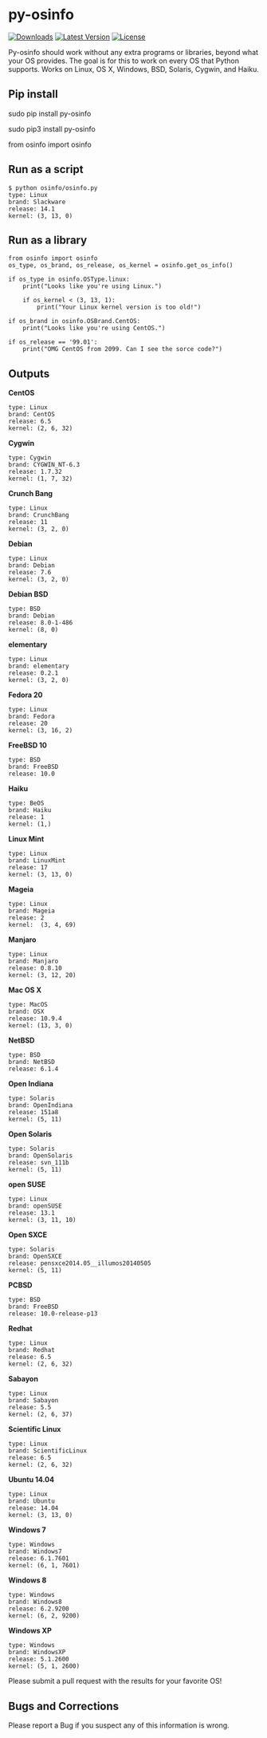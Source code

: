 py-osinfo
=========

[![Downloads](https://pypip.in/d/py-osinfo/badge.png?period=month)](https://pypi.python.org/pypi/py-osinfo/)
[![Latest Version](https://pypip.in/v/py-osinfo/badge.png)](https://pypi.python.org/pypi/py-osinfo/)
[![License](https://pypip.in/license/py-osinfo/badge.png)](https://pypi.python.org/pypi/py-osinfo/)

Py-osinfo should work without any extra programs or libraries, beyond 
what your OS provides. The goal is for this to work on every OS that Python 
supports. Works on Linux, OS X, Windows, BSD, Solaris, Cygwin, and Haiku.


Pip install
-----

sudo pip install py-osinfo

sudo pip3 install py-osinfo

from osinfo import osinfo


Run as a script
-----

    $ python osinfo/osinfo.py
    type: Linux
    brand: Slackware
    release: 14.1
    kernel: (3, 13, 0)


Run as a library
-----

    from osinfo import osinfo
    os_type, os_brand, os_release, os_kernel = osinfo.get_os_info()

    if os_type in osinfo.OSType.linux:
        print("Looks like you're using Linux.")

        if os_kernel < (3, 13, 1):
            print("Your Linux kernel version is too old!")

    if os_brand in osinfo.OSBrand.CentOS:
        print("Looks like you're using CentOS.")

    if os_release == '99.01':
        print("OMG CentOS from 2099. Can I see the sorce code?")


Outputs
-----

__CentOS__

    type: Linux
    brand: CentOS
    release: 6.5
    kernel: (2, 6, 32)

__Cygwin__

    type: Cygwin
    brand: CYGWIN_NT-6.3
    release: 1.7.32
    kernel: (1, 7, 32)

__Crunch Bang__

    type: Linux
    brand: CrunchBang
    release: 11
    kernel: (3, 2, 0)

__Debian__

    type: Linux
    brand: Debian
    release: 7.6
    kernel: (3, 2, 0)

__Debian BSD__

    type: BSD
    brand: Debian
    release: 8.0-1-486
    kernel: (8, 0)	

__elementary__

    type: Linux
    brand: elementary
    release: 0.2.1
    kernel: (3, 2, 0)

__Fedora 20__

    type: Linux
    brand: Fedora
    release: 20
    kernel: (3, 16, 2)

__FreeBSD 10__

    type: BSD
    brand: FreeBSD
    release: 10.0

__Haiku__

    type: BeOS
    brand: Haiku
    release: 1
    kernel: (1,)

__Linux Mint__

    type: Linux
    brand: LinuxMint
    release: 17
    kernel: (3, 13, 0)

__Mageia__

    type: Linux
    brand: Mageia
    release: 2
    kernel:  (3, 4, 69)

__Manjaro__

    type: Linux
    brand: Manjaro
    release: 0.8.10
    kernel: (3, 12, 20)

__Mac OS X__

    type: MacOS
    brand: OSX
    release: 10.9.4
    kernel: (13, 3, 0)

__NetBSD__

    type: BSD
    brand: NetBSD
    release: 6.1.4

__Open Indiana__

    type: Solaris
    brand: OpenIndiana
    release: 151a8
    kernel: (5, 11)

__Open Solaris__

    type: Solaris
    brand: OpenSolaris
    release: svn_111b
    kernel: (5, 11)

__open SUSE__

    type: Linux
    brand: openSUSE
    release: 13.1
    kernel: (3, 11, 10)

__Open SXCE__

    type: Solaris
    brand: OpenSXCE
    release: pensxce2014.05__illumos20140505
    kernel: (5, 11)

__PCBSD__

    type: BSD
    brand: FreeBSD
    release: 10.0-release-p13

__Redhat__

    type: Linux
    brand: Redhat
    release: 6.5
    kernel: (2, 6, 32)

__Sabayon__

    type: Linux
    brand: Sabayon
    release: 5.5
    kernel: (2, 6, 37)

__Scientific Linux__

    type: Linux
    brand: ScientificLinux
    release: 6.5
    kernel: (2, 6, 32)

__Ubuntu 14.04__

    type: Linux
    brand: Ubuntu
    release: 14.04
    kernel: (3, 13, 0)

__Windows 7__

    type: Windows
    brand: Windows7
    release: 6.1.7601
    kernel: (6, 1, 7601)

__Windows 8__

    type: Windows
    brand: Windows8
    release: 6.2.9200
    kernel: (6, 2, 9200)

__Windows XP__

    type: Windows
    brand: WindowsXP
    release: 5.1.2600
    kernel: (5, 1, 2600)


Please submit a pull request with the results for your favorite OS!


Bugs and Corrections
-----

Please report a Bug if you suspect any of this information is wrong.

